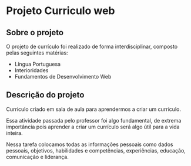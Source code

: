 # Projeto Curriculo web

## Sobre o projeto

O projeto de currículo foi realizado de forma interdisciplinar, composto pelas seguintes matérias:
* Língua Portuguesa
* Interioridades
* Fundamentos de Desenvolvimento Web

## Descrição do projeto

Curriculo criado em sala de aula para aprendermos a criar um currículo.

Essa atividade passada pelo professor foi algo fundamental, de extrema importância pois aprender a criar um currículo será algo útil para a vida inteira.

Nessa tarefa colocamos todas as informações pessoais como dados pessoais, objetivos, habilidades e competências, experiências, educação, comunicaçâo e liderança. 

